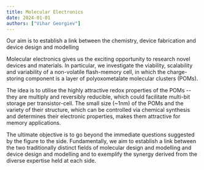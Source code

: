 ```yaml
---
title: Molecular Electronics
date: 2024-01-01
authors: ["Vihar Georgiev"]
---
```


Our aim is to establish a link between the chemistry, device fabrication and device design and modelling

<!--more-->

Molecular electronics gives us the exciting opportunity to research novel devices and materials. In particular, we investigate the viability, scalability and variability of a non-volatile flash-memory cell, in which the charge-storing component is a layer of polyoxometalate molecular clusters (POMs).

The idea is to utilise the highly attractive redox properties of the POMs -- they are multiply and reversibly reducible, which could facilitate multi-bit storage per transistor-cell. The small size (~1nm) of the POMs and the variety of their structure, which can be controlled via chemical synthesis and determines their electronic properties, makes them attractive for memory applications.

The ultimate objective is to go beyond the immediate questions suggested by the figure to the side. Fundamentally, we aim to establish a link between the two traditionally distinct fields of molecular design and modelling and device design and modelling and to exemplify the synergy derived from the diverse expertise held at each side.


